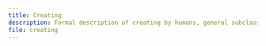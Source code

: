 ```yaml
---
title: Creating
description: Formal description of creating by humans, general subclasses, related classes and properties.
file: creating
---
```


